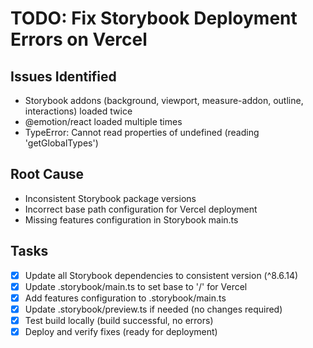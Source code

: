 # TODO: Fix Storybook Deployment Errors on Vercel

## Issues Identified
- Storybook addons (background, viewport, measure-addon, outline, interactions) loaded twice
- @emotion/react loaded multiple times
- TypeError: Cannot read properties of undefined (reading 'getGlobalTypes')

## Root Cause
- Inconsistent Storybook package versions
- Incorrect base path configuration for Vercel deployment
- Missing features configuration in Storybook main.ts

## Tasks
- [x] Update all Storybook dependencies to consistent version (^8.6.14)
- [x] Update .storybook/main.ts to set base to '/' for Vercel
- [x] Add features configuration to .storybook/main.ts
- [x] Update .storybook/preview.ts if needed (no changes required)
- [x] Test build locally (build successful, no errors)
- [x] Deploy and verify fixes (ready for deployment)
